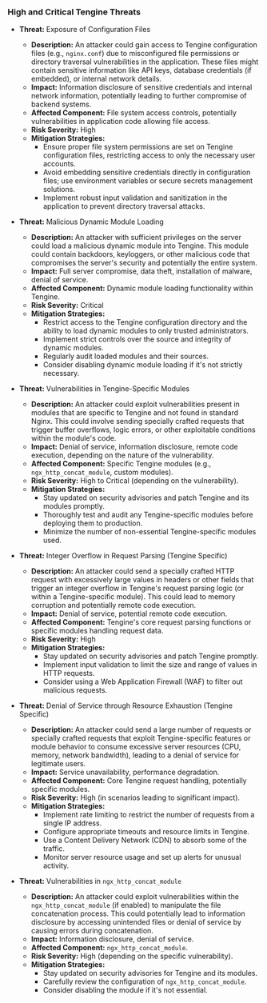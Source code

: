 ### High and Critical Tengine Threats

*   **Threat:** Exposure of Configuration Files
    *   **Description:** An attacker could gain access to Tengine configuration files (e.g., `nginx.conf`) due to misconfigured file permissions or directory traversal vulnerabilities in the application. These files might contain sensitive information like API keys, database credentials (if embedded), or internal network details.
    *   **Impact:** Information disclosure of sensitive credentials and internal network information, potentially leading to further compromise of backend systems.
    *   **Affected Component:** File system access controls, potentially vulnerabilities in application code allowing file access.
    *   **Risk Severity:** High
    *   **Mitigation Strategies:**
        *   Ensure proper file system permissions are set on Tengine configuration files, restricting access to only the necessary user accounts.
        *   Avoid embedding sensitive credentials directly in configuration files; use environment variables or secure secrets management solutions.
        *   Implement robust input validation and sanitization in the application to prevent directory traversal attacks.

*   **Threat:** Malicious Dynamic Module Loading
    *   **Description:** An attacker with sufficient privileges on the server could load a malicious dynamic module into Tengine. This module could contain backdoors, keyloggers, or other malicious code that compromises the server's security and potentially the entire system.
    *   **Impact:** Full server compromise, data theft, installation of malware, denial of service.
    *   **Affected Component:** Dynamic module loading functionality within Tengine.
    *   **Risk Severity:** Critical
    *   **Mitigation Strategies:**
        *   Restrict access to the Tengine configuration directory and the ability to load dynamic modules to only trusted administrators.
        *   Implement strict controls over the source and integrity of dynamic modules.
        *   Regularly audit loaded modules and their sources.
        *   Consider disabling dynamic module loading if it's not strictly necessary.

*   **Threat:** Vulnerabilities in Tengine-Specific Modules
    *   **Description:** An attacker could exploit vulnerabilities present in modules that are specific to Tengine and not found in standard Nginx. This could involve sending specially crafted requests that trigger buffer overflows, logic errors, or other exploitable conditions within the module's code.
    *   **Impact:** Denial of service, information disclosure, remote code execution, depending on the nature of the vulnerability.
    *   **Affected Component:** Specific Tengine modules (e.g., `ngx_http_concat_module`, custom modules).
    *   **Risk Severity:** High to Critical (depending on the vulnerability).
    *   **Mitigation Strategies:**
        *   Stay updated on security advisories and patch Tengine and its modules promptly.
        *   Thoroughly test and audit any Tengine-specific modules before deploying them to production.
        *   Minimize the number of non-essential Tengine-specific modules used.

*   **Threat:** Integer Overflow in Request Parsing (Tengine Specific)
    *   **Description:** An attacker could send a specially crafted HTTP request with excessively large values in headers or other fields that trigger an integer overflow in Tengine's request parsing logic (or within a Tengine-specific module). This could lead to memory corruption and potentially remote code execution.
    *   **Impact:** Denial of service, potential remote code execution.
    *   **Affected Component:** Tengine's core request parsing functions or specific modules handling request data.
    *   **Risk Severity:** High
    *   **Mitigation Strategies:**
        *   Stay updated on security advisories and patch Tengine promptly.
        *   Implement input validation to limit the size and range of values in HTTP requests.
        *   Consider using a Web Application Firewall (WAF) to filter out malicious requests.

*   **Threat:** Denial of Service through Resource Exhaustion (Tengine Specific)
    *   **Description:** An attacker could send a large number of requests or specially crafted requests that exploit Tengine-specific features or module behavior to consume excessive server resources (CPU, memory, network bandwidth), leading to a denial of service for legitimate users.
    *   **Impact:** Service unavailability, performance degradation.
    *   **Affected Component:** Core Tengine request handling, potentially specific modules.
    *   **Risk Severity:** High (in scenarios leading to significant impact).
    *   **Mitigation Strategies:**
        *   Implement rate limiting to restrict the number of requests from a single IP address.
        *   Configure appropriate timeouts and resource limits in Tengine.
        *   Use a Content Delivery Network (CDN) to absorb some of the traffic.
        *   Monitor server resource usage and set up alerts for unusual activity.

*   **Threat:** Vulnerabilities in `ngx_http_concat_module`
    *   **Description:** An attacker could exploit vulnerabilities within the `ngx_http_concat_module` (if enabled) to manipulate the file concatenation process. This could potentially lead to information disclosure by accessing unintended files or denial of service by causing errors during concatenation.
    *   **Impact:** Information disclosure, denial of service.
    *   **Affected Component:** `ngx_http_concat_module`.
    *   **Risk Severity:** High (depending on the specific vulnerability).
    *   **Mitigation Strategies:**
        *   Stay updated on security advisories for Tengine and its modules.
        *   Carefully review the configuration of `ngx_http_concat_module`.
        *   Consider disabling the module if it's not essential.